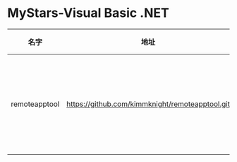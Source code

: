 # MyStars-Visual Basic .NET
|    名字     |                     地址                      |星数|                                                     描述                                                      |      语言       |大小 |
|-------------|-----------------------------------------------|---:|---------------------------------------------------------------------------------------------------------------|-----------------|-----|
|remoteapptool|https://github.com/kimmknight/remoteapptool.git|1198|Create and manage RemoteApps hosted on Windows 7, 8, 10, XP and Server. Generate RDP and MSI files for clients.|Visual Basic .NET|501 B|
